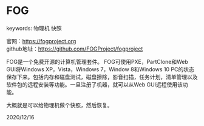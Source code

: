 # FOG

keywords: 物理机 快照  

官网：https://fogproject.org  
github地址：https://github.com/FOGProject/fogproject  

FOG是一个免费开源的计算机管理套件。 FOG可使用PXE，PartClone和Web GUI将Windows XP，Vista，Windows 7，Window 8和Windows 10 PC的状态保存下来。包括内存和磁盘测试，磁盘擦除，影音扫描，任务计划，清单管理以及软件包的远程安装等功能。一旦注册了机器，就可以从Web GUI远程使用该功能。  

大概就是可以给物理机做个快照，然后恢复。  


2020/12/16  
